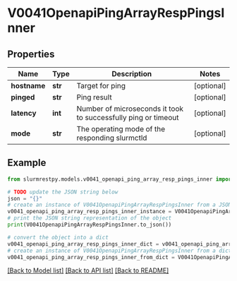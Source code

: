 # V0041OpenapiPingArrayRespPingsInner


## Properties

Name | Type | Description | Notes
------------ | ------------- | ------------- | -------------
**hostname** | **str** | Target for ping | [optional]
**pinged** | **str** | Ping result | [optional]
**latency** | **int** | Number of microseconds it took to successfully ping or timeout | [optional]
**mode** | **str** | The operating mode of the responding slurmctld | [optional]

## Example

```python
from slurmrestpy.models.v0041_openapi_ping_array_resp_pings_inner import V0041OpenapiPingArrayRespPingsInner

# TODO update the JSON string below
json = "{}"
# create an instance of V0041OpenapiPingArrayRespPingsInner from a JSON string
v0041_openapi_ping_array_resp_pings_inner_instance = V0041OpenapiPingArrayRespPingsInner.from_json(json)
# print the JSON string representation of the object
print(V0041OpenapiPingArrayRespPingsInner.to_json())

# convert the object into a dict
v0041_openapi_ping_array_resp_pings_inner_dict = v0041_openapi_ping_array_resp_pings_inner_instance.to_dict()
# create an instance of V0041OpenapiPingArrayRespPingsInner from a dict
v0041_openapi_ping_array_resp_pings_inner_from_dict = V0041OpenapiPingArrayRespPingsInner.from_dict(v0041_openapi_ping_array_resp_pings_inner_dict)
```
[[Back to Model list]](../README.md#documentation-for-models) [[Back to API list]](../README.md#documentation-for-api-endpoints) [[Back to README]](../README.md)


